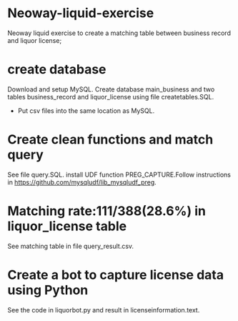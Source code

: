 # Neoway-liquid-exercise
Neoway liquid exercise to create a matching table between business record and liquor license;
# create database
Download and setup MySQL.
Create database main_business and two tables business_record and liquor_license using file createtables.SQL. 
* Put csv files into the same location as MySQL.
# Create clean functions and match query
See file query.SQL.
install UDF function PREG_CAPTURE.Follow instructions in https://github.com/mysqludf/lib_mysqludf_preg. 
# Matching rate:111/388(28.6%) in liquor_license table
See matching table in file query_result.csv.
# Create a bot to capture license data using Python
See the code in liquorbot.py and result in licenseinformation.text.
